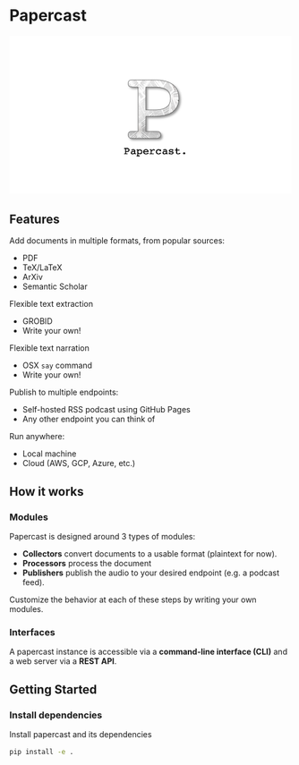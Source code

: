 # Papercast

![papercast logo](./papercast_logo.png)


<!-- 
[![Documentation Status](https://readthedocs.org/projects/papercast/badge/?version=latest)](https://papercast.readthedocs.io/en/latest/?badge=latest)
An extensible framework for audio narration of technical documents. Written in Python. -->

## Features
Add documents in multiple formats, from popular sources:
- PDF
- TeX/LaTeX
- ArXiv
- Semantic Scholar

Flexible text extraction
- GROBID
- Write your own!

Flexible text narration
- OSX `say` command
- Write your own!

Publish to multiple endpoints:
- Self-hosted RSS podcast using GitHub Pages
- Any other endpoint you can think of

Run anywhere:
- Local machine
- Cloud (AWS, GCP, Azure, etc.)

## How it works

### Modules
Papercast is designed around 3 types of modules:

- **Collectors** convert documents to a usable format (plaintext for now).
- **Processors** process the document 
- **Publishers** publish the audio to your desired endpoint (e.g. a podcast feed).

Customize the behavior at each of these steps by writing your own modules.

### Interfaces
A papercast instance is accessible via a **command-line interface (CLI)** and a web server via a **REST API**.

## Getting Started
### Install dependencies

Install papercast and its dependencies

```bash
pip install -e .
```
